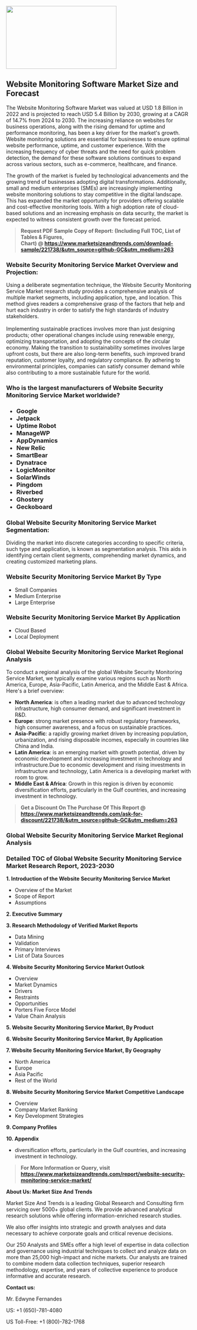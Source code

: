 <p><img class="alignnone size-medium wp-image-20088" src="https://ffe5etoiles.com/wp-content/uploads/2024/12/MST1-300x171.png" alt="" width="300" height="171" /></p><h2>Website Monitoring Software Market Size and Forecast</h2><p>The Website Monitoring Software Market was valued at USD 1.8 Billion in 2022 and is projected to reach USD 5.4 Billion by 2030, growing at a CAGR of 14.7% from 2024 to 2030. The increasing reliance on websites for business operations, along with the rising demand for uptime and performance monitoring, has been a key driver for the market's growth. Website monitoring solutions are essential for businesses to ensure optimal website performance, uptime, and customer experience. With the increasing frequency of cyber threats and the need for quick problem detection, the demand for these software solutions continues to expand across various sectors, such as e-commerce, healthcare, and finance.</p><p>The growth of the market is fueled by technological advancements and the growing trend of businesses adopting digital transformations. Additionally, small and medium enterprises (SMEs) are increasingly implementing website monitoring solutions to stay competitive in the digital landscape. This has expanded the market opportunity for providers offering scalable and cost-effective monitoring tools. With a high adoption rate of cloud-based solutions and an increasing emphasis on data security, the market is expected to witness consistent growth over the forecast period.</p></p><blockquote id="" class=""><strong>Request PDF Sample Copy of Report: (Including Full TOC, List of Tables &amp; Figures, Chart)&nbsp;@&nbsp;<strong><a href="https://www.marketsizeandtrends.com/download-sample/221738/&utm_source=github-GC&utm_medium=263" target="_blank">https://www.marketsizeandtrends.com/download-sample/221738/&utm_source=github-GC&utm_medium=263</a></strong></strong></blockquote><h3 id="" class="">Website Security Monitoring Service Market&nbsp;Overview and Projection:</h3><p id="" class="">Using a deliberate segmentation technique, the Website Security Monitoring Service Market research study provides a comprehensive analysis of multiple market segments, including application, type, and location. This method gives readers a comprehensive grasp of the factors that help and hurt each industry in order to satisfy the high standards of industry stakeholders. <br /> <br />Implementing sustainable practices involves more than just designing products; other operational changes include using renewable energy, optimizing transportation, and adopting the concepts of the circular economy. Making the transition to sustainability sometimes involves large upfront costs, but there are also long-term benefits, such improved brand reputation, customer loyalty, and regulatory compliance. By adhering to environmental principles, companies can satisfy consumer demand while also contributing to a more sustainable future for the world.</p><h3 id="" class="">Who is the largest manufacturers of&nbsp;Website Security Monitoring Service Market worldwide?</h3><h3 class=""><p><ul><li>Google </li><li> Jetpack </li><li> Uptime Robot </li><li> ManageWP </li><li> AppDynamics </li><li> New Relic </li><li> SmartBear </li><li> Dynatrace </li><li> LogicMonitor </li><li> SolarWinds </li><li> Pingdom </li><li> Riverbed </li><li> Ghostery </li><li> Geckoboard</li></ul></p></h3><h3 id="" class="">Global&nbsp;Website Security Monitoring Service Market Segmentation:</h3><p id="" class="">Dividing the market into discrete categories according to specific criteria, such type and application, is known as segmentation analysis. This aids in identifying certain client segments, comprehending market dynamics, and creating customized marketing plans.</p><h3 id="" class="">Website Security Monitoring Service Market&nbsp;By Type</h3><p><p><ul><li>Small Companies</li><li> Medium Enterprise</li><li> Large Enterprise</p></li></ul></p></p><h3 id="" class="">Website Security Monitoring Service Market&nbsp;By Application</h3><p class=""><p><ul><li>Cloud Based</li><li> Local Deployment</li></ul></p></p><h3 id="" class="">Global Website Security Monitoring Service Market Regional Analysis</h3><p id="" class="">To conduct a regional analysis of the global Website Security Monitoring Service Market, we typically examine various regions such as North America, Europe, Asia-Pacific, Latin America, and the Middle East &amp; Africa. Here's a brief overview:</p><ul><li><strong>North America</strong>: is often a leading market due to advanced technology infrastructure, high consumer demand, and significant investment in R&amp;D.</li><li><strong>Europe</strong>: strong market presence with robust regulatory frameworks, high consumer awareness, and a focus on sustainable practices.</li><li><strong>Asia-Pacific</strong>: a rapidly growing market driven by increasing population, urbanization, and rising disposable incomes, especially in countries like China and India.</li><li><strong>Latin America</strong>: is an emerging market with growth potential, driven by economic development and increasing investment in technology and infrastructure.Due to economic development and rising investments in infrastructure and technology, Latin America is a developing market with room to grow.</li><li><strong>Middle East &amp; Africa</strong>: Growth in this region is driven by economic diversification efforts, particularly in the Gulf countries, and increasing investment in technology.</li></ul><blockquote id="" class=""><strong>Get a Discount On The Purchase Of This Report @ <strong><a href="https://www.marketsizeandtrends.com/ask-for-discount/221738/&utm_source=github-GC&utm_medium=263" target="_blank">https://www.marketsizeandtrends.com/ask-for-discount/221738/&utm_source=github-GC&utm_medium=263</a></strong></strong></blockquote><h3 id="" class="">Global Website Security Monitoring Service Market Regional Analysis</h3><h3 id="" class="">Detailed TOC of Global Website Security Monitoring Service Market Research Report, 2023-2030</h3><p id="" class=""><strong>1. Introduction of the Website Security Monitoring Service Market</strong></p><ul><li>Overview of the Market</li><li>Scope of Report</li><li>Assumptions</li></ul><p id="" class=""><strong>2. Executive Summary</strong></p><p id="" class=""><strong>3. Research Methodology of Verified Market Reports</strong></p><ul><li>Data Mining</li><li>Validation</li><li>Primary Interviews</li><li>List of Data Sources</li></ul><p id="" class=""><strong>4. Website Security Monitoring Service Market Outlook</strong></p><ul><li>Overview</li><li>Market Dynamics</li><li>Drivers</li><li>Restraints</li><li>Opportunities</li><li>Porters Five Force Model</li><li>Value Chain Analysis</li></ul><p id="" class=""><strong>5. Website Security Monitoring Service Market, By Product</strong></p><p id="" class=""><strong>6. Website Security Monitoring Service Market, By Application</strong></p><p id="" class=""><strong>7. Website Security Monitoring Service Market, By Geography</strong></p><ul><li>North America</li><li>Europe</li><li>Asia Pacific</li><li>Rest of the World</li></ul><p id="" class=""><strong>8. Website Security Monitoring Service Market Competitive Landscape</strong></p><ul><li>Overview</li><li>Company Market Ranking</li><li>Key Development Strategies</li></ul><p id="" class=""><strong>9. Company Profiles</strong></p><p id="" class=""><strong>10. Appendix</strong></p><ul><li>diversification efforts, particularly in the Gulf countries, and increasing investment in technology.</li></ul><blockquote id="" class=""><strong>For More Information or Query, visit <strong><strong><a href="https://www.marketsizeandtrends.com/report/website-security-monitoring-service-market/" target="_blank">https://www.marketsizeandtrends.com/report/website-security-monitoring-service-market/</a></strong></strong></strong></blockquote><p id="" class=""><strong>About Us: Market Size And Trends</strong></p><p id="" class="">Market Size And Trends is a leading Global Research and Consulting firm servicing over 5000+ global clients. We provide advanced analytical research solutions while offering information-enriched research studies.</p><p id="" class="">We also offer insights into strategic and growth analyses and data necessary to achieve corporate goals and critical revenue decisions.</p><p id="" class="">Our 250 Analysts and SMEs offer a high level of expertise in data collection and governance using industrial techniques to collect and analyze data on more than 25,000 high-impact and niche markets. Our analysts are trained to combine modern data collection techniques, superior research methodology, expertise, and years of collective experience to produce informative and accurate research.</p><p id="" class=""><strong>Contact us:</strong></p><p id="" class="">Mr. Edwyne Fernandes</p><p id="" class="">US: +1 (650)-781-4080</p><p id="" class="">US Toll-Free: +1 (800)-782-1768</p>
